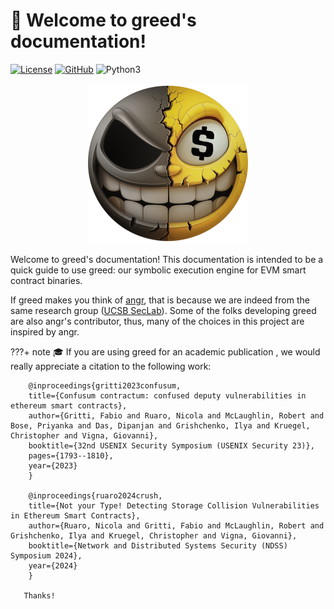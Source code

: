 # 🚀 Welcome to greed's documentation!
[![License](https://img.shields.io/github/license/Ileriayo/markdown-badges?style=for-the-badge)](https://github.com/ucsb-seclab/greed/blob/main/LICENSE)  [![GitHub](https://img.shields.io/badge/github-%23121011.svg?style=for-the-badge&logo=github&logoColor=white)](https://github.com/ucsb-seclab/greed) ![Python3](https://img.shields.io/badge/python-3670A0?style=for-the-badge&logo=python&logoColor=ffdd54)


<center><img src="./imgs/logo.png" width="256" height="256" /></center>

Welcome to greed's documentation! This documentation is intended to be a quick guide to use greed: our symbolic execution engine for EVM smart contract binaries.

If greed makes you think of [angr](https://github.com/angr), that is because we are indeed from the same research group ([UCSB SecLab](https://seclab.cs.ucsb.edu/)). 
Some of the folks developing greed are also angr's contributor, thus, many of the choices in this project are inspired by angr.


???+ note
       🎓 If you are using greed for an academic publication , we would really appreciate a citation to the following work:

        @inproceedings{gritti2023confusum,
        title={Confusum contractum: confused deputy vulnerabilities in ethereum smart contracts},
        author={Gritti, Fabio and Ruaro, Nicola and McLaughlin, Robert and Bose, Priyanka and Das, Dipanjan and Grishchenko, Ilya and Kruegel, Christopher and Vigna, Giovanni},
        booktitle={32nd USENIX Security Symposium (USENIX Security 23)},
        pages={1793--1810},
        year={2023}
        }

        @inproceedings{ruaro2024crush,
        title={Not your Type! Detecting Storage Collision Vulnerabilities in Ethereum Smart Contracts},
        author={Ruaro, Nicola and Gritti, Fabio and McLaughlin, Robert and Grishchenko, Ilya and Kruegel, Christopher and Vigna, Giovanni},
        booktitle={Network and Distributed Systems Security (NDSS) Symposium 2024},
        year={2024}
        }

       Thanks! 